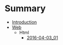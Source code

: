 # Summary

* [Introduction](README.md)
* [Web](Web)
   * Html
       * [2016-04-03_01](Web/Html/2016-04-03_01.md)

